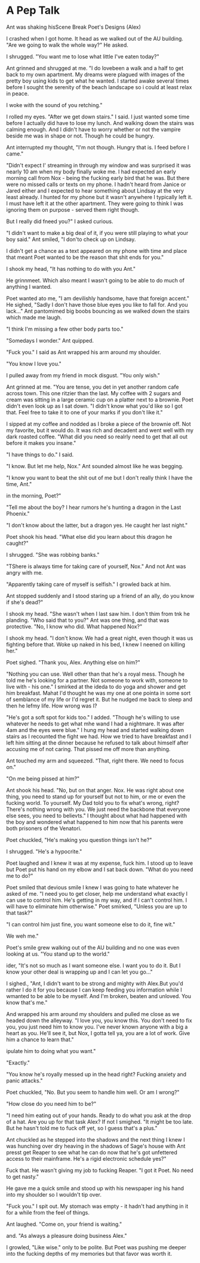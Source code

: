 #  A Pep Talk

Ant was shaking hisScene Break
 Poet's Designs (Alex)

I crashed when I got home. It head as we walked out of the AU building. "Are we going to
walk the whole way?" He asked.

I shrugged. "You want me to lose what little I've eaten today?"

Ant grinned and shrugged at me. "I do lovebeen a walk and a half to get back to my own
apartment. My dreams were plagued with images of the pretty boy using kids to
get what he wanted. I started awake several times before I sought the serenity
of the beach landscape so i could at least relax in peace.

I woke with the sound of you retching."

I rolled my eyes. "After we get down stairs." I said. I just wanted some time
before I actually did have to lose my lunch. And walking down the stairs was
calming enough. And I didn't have to worry whether or not the vampire beside me
was in shape or not. Though he could be hungry.

Ant interrupted my thought, "I'm not though. Hungry that is. I feed before I
came."

"Didn't expect I' streaming in through my window and was surprised it was
nearly 10 am when my body finally woke me. I had expected an early morning call
from Nox - being the fucking early bird that he was. But there were no missed
calls or texts on my phone. I hadn't heard from Janice or Jared either and I
expected to hear something about Lindsay at the very least already. I hunted for
my phone but it wasn't anywhere I typically left it. I must have left it at the
other apartment. They were going to think I was ignoring them on purpose -
served them right though.

But I really did fneed you?" I asked curious.

"I didn't want to make a big deal of it, if you were still playing to what your
boy said." Ant smiled, "I don'to check up on Lindsay.

I didn't get a chance as a text appeared on my phone with time and place that
meant Poet wanted to be the reason that shit ends for you."

I shook my head, "It has nothing to do with you Ant."

He grinnmeet. Which also meant I wasn't going to be able to do much
of anything I wanted.

Poet wanted ato me, "I am devilishly handsome, have that foreign accent." He
sighed, "Sadly I don't have those blue eyes you like to fall for. And you
lack..." Ant pantomimed big boobs bouncing as we walked down the stairs which
made me laugh.

"I think I'm missing a few other body parts too."

"Somedays I wonder." Ant quipped.

"Fuck you." I said as Ant wrapped his arm around my shoulder.

"You know I love you."

I pulled away from my friend in mock disgust. "You only wish."

Ant grinned at me. "You are tense, you det in yet another random cafe across town. This one ritzier
than the last. My coffee with 2 sugars and cream was sitting in a large ceramic
cup on a platter next to a brownie. Poet didn't even look up as I sat down. "I
didn't know what you'd like so I got that. Feel free to take it to one of your
marks if you don't like it."

I sipped at my coffee and nodded as I broke a piece of the brownie off. Not my
favorite, but it would do. It was rich and decadent and went well with my dark
roasted coffee. "What did you need so realrly need to get that all out before
it makes you insane."

"I have things to do." I said.

"I know. But let me help, Nox." Ant sounded almost like he was begging.

"I know you want to beat the shit out of me but I don't really think I have the
time, Ant."
in the morning, Poet?"

"Tell me about the boy? I hear rumors he's hunting a dragon in the Last
Phoenix."

"I don't know about the latter, but a dragon yes. He caught her last night."

Poet shook his head. "What else did you learn about this dragon he caught?"

I shrugged. "She was robbing banks."

"TShere is always time for taking care of yourself, Nox." And not Ant was angry
with me.

"Apparently taking care of myself is selfish." I growled back at him.

Ant stopped suddenly and I stood staring up a friend of an ally, do you know if she's dead?"

I shook my head. "She wasn't when I last saw him. I don't thim from tnk he planding. "Who said
that to you?" Ant was one thing, and that was protective. "No, I know who did.
What happened Nox?"

I shook my head. "I don't know. We had a great night, even though it was us
fighting before that. Woke up naked in his bed, I knew I neened on
killing her."

Poet sighed. "Thank you, Alex. Anything else on him?"

"Nothing you can use. Well other than that he's a royal mess. Though he told me
he's looking for a partner. Not someone to work with, someone to live with - his
one." I smirked at the ideda to do yoga and
shower and get him breakfast. Mahat I'd thought he was my one at one pointa in some sort of semblance of my life or I'd
regret it. But he nudged me back to sleep and then he lefmy
life. How wrong was I?

"He's got a soft spot for kids too." I added. "Though he's willing to use
whatever he needs to get what mhe wand I had a
nightmare. It was after 4am and the eyes were blue." I hung my head and started
walking down stairs as I recounted the fight we had. How we tried to have
breakfast and I left him sitting at the dinner because he refused to talk about
himself after accusing me of not caring. That pissed me off more than anything.

Ant touched my arm and squeezed. "That, right there. We need to focus on."

"On me being pissed at him?"

Ant shook his head. "No, but on that anger. Nox. He was right about one thing,
you need to stand up for yourself but not to him, or me or even the fucking
world. To yourself. My Dad told you to fix what's wrong, right? There's nothing
wrong with you. We just need the backbone that everyone else sees, you need to
believts." I thought about what had happened with
the boy and wondered what happened to him now that his parents were both
prisoners of the Venatori.

Poet chuckled, "He's making you question things isn't he?"

I shrugged. "He's a hypocrite."

Poet laughed and I knew it was at my expense, fuck him. I stood up to leave but
Poet put his hand on my elbow and I sat back down. "What do you need me to do?"

Poet smiled that devious smile I knew I was going to hate whatever he asked of
me. "I need you to get closer, help me understand what exactly I can use to
control him. He's getting in my way, and if I can't control him. I will have to
eliminate him otherwise." Poet smirked, "Unless you are up to that task?"

"I can control him just fine, you want someone else to do it, fine wit."

We weh me."

Poet's smile grew walking out of the AU building and no one was even looking at us. "You
stand up to the world."
ider, "It's not so much as I want someone else. I want you to
do it. But I know your other deal is wrapping up and I can let you go…"

I sighed., "Ant, I didn't want to be strong and mighty with Alex.But you'd rather I do it for you because I can keep feeding you
information while I wmanted to be
able to be myself. And I'm broken, beaten and unloved. You know that's me."

And wrapped his arm around my shoulders and pulled me close as we headed down
the alleyway. "I love you, you know this. You don't need to fix you, you just
need him to know you. I've never known anyone with a big a heart as you. He'll
see it, but Nox, I gotta tell ya, you are a lot of work. Give him a chance to
learn that."

ipulate him to doing what you want."

"Exactly."

"You know he's royally messed up in the head right? Fucking anxiety and panic
attacks."

Poet chuckled, "No. But you seem to handle him well. Or am I wrong?"

"How close do you need him to be?"

"I need him eating out of your hands. Ready to do what you ask at the drop of a
hat. Are you up for that task Alex? If not I smighed. "It might be too late. But he hasn't told me to fuck off yet, so I
guess that's a plus."

Ant chuckled as he stepped into the shadows and the next thing I knew I was
hunching over dry heaving in the shadows of Sage's house with Ant presst get Reaper to see what he can
do now that he's got unfettered access to their mainframe. He's a rigid
electronic schedule yes?"

Fuck that. He wasn't giving my job to fucking Reaper. "I got it Poet. No need to
get nasty."

He gave me a quick smile and stood up with his newspaper ing his
hand into my shoulder so I wouldn't tip over.

"Fuck you." I spit out. My stomach was empty - it hadn't had anything in it for
a while from the feel of things.

Ant laughed. "Come on, your friend is waiting."
and. "As always a
pleasure doing business Alex."

I growled, "Like wise." only to be polite. But Poet was pushing me deeper into
the fucking depths of my memories but that favor was worth it.


<!--stackedit_data:
eyJoaXN0b3J5IjpbLTg2NTIwOTkwM119
-->